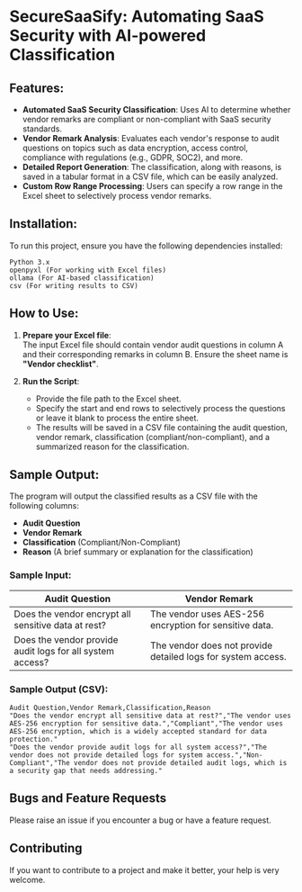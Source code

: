 # SecureSaaSify: Automating SaaS Security with AI-powered Classification

## Features:

- **Automated SaaS Security Classification**: Uses AI to determine whether vendor remarks are compliant or non-compliant with SaaS security standards.
- **Vendor Remark Analysis**: Evaluates each vendor's response to audit questions on topics such as data encryption, access control, compliance with regulations (e.g., GDPR, SOC2), and more.
- **Detailed Report Generation**: The classification, along with reasons, is saved in a tabular format in a CSV file, which can be easily analyzed.
- **Custom Row Range Processing**: Users can specify a row range in the Excel sheet to selectively process vendor remarks.

## Installation:

To run this project, ensure you have the following dependencies installed:

    Python 3.x
    openpyxl (For working with Excel files)
    ollama (For AI-based classification)
    csv (For writing results to CSV)

## How to Use:

1. **Prepare your Excel file**:  
    The input Excel file should contain vendor audit questions in column A and their corresponding remarks in column B. Ensure the sheet name is **"Vendor checklist"**.

2. **Run the Script**:  
    - Provide the file path to the Excel sheet.
    - Specify the start and end rows to selectively process the questions or leave it blank to process the entire sheet.
    - The results will be saved in a CSV file containing the audit question, vendor remark, classification (compliant/non-compliant), and a summarized reason for the classification.

## Sample Output:

The program will output the classified results as a CSV file with the following columns:
- **Audit Question**
- **Vendor Remark**
- **Classification** (Compliant/Non-Compliant)
- **Reason** (A brief summary or explanation for the classification)

### Sample Input:

| Audit Question                                            | Vendor Remark                                                            |
|-----------------------------------------------------------|---------------------------------------------------------------------------|
| Does the vendor encrypt all sensitive data at rest?       | The vendor uses AES-256 encryption for sensitive data.                     |
| Does the vendor provide audit logs for all system access?| The vendor does not provide detailed logs for system access.             |

### Sample Output (CSV):

```csv
Audit Question,Vendor Remark,Classification,Reason
"Does the vendor encrypt all sensitive data at rest?","The vendor uses AES-256 encryption for sensitive data.","Compliant","The vendor uses AES-256 encryption, which is a widely accepted standard for data protection."
"Does the vendor provide audit logs for all system access?","The vendor does not provide detailed logs for system access.","Non-Compliant","The vendor does not provide detailed audit logs, which is a security gap that needs addressing."
```
## Bugs and Feature Requests

Please raise an issue if you encounter a bug or have a feature request. 

## Contributing

If you want to contribute to a project and make it better, your help is very welcome.
